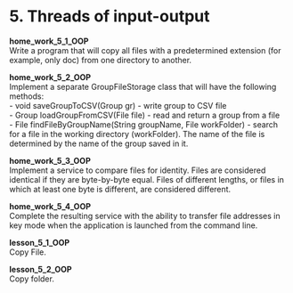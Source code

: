 <h1> 5. Threads of input-output </h1>

<p>
<b> home_work_5_1_OOP </b><br>
Write a program that will copy all files with a predetermined extension (for example, only doc) from one directory to another.
</p>

<p>
<b> home_work_5_2_OOP </b><br>
Implement a separate GroupFileStorage class that will have the following methods:<br>
- void saveGroupToCSV(Group gr) - write group to CSV file<br>
- Group loadGroupFromCSV(File file) - read and return a group from a file<br>
- File findFileByGroupName(String groupName, File workFolder) - search for a file in the working directory (workFolder). The name of the file is determined by the name of the group saved in it.
</p>

<p>
<b> home_work_5_3_OOP </b><br>
Implement a service to compare files for identity. Files are considered identical if they are byte-by-byte equal. Files of different lengths, or files in which at least one byte is different, are considered different.
</p>

<p>
<b> home_work_5_4_OOP </b><br>
Complete the resulting service with the ability to transfer file addresses in key mode when the application is launched from the command line.
</p>

<p>
<b> lesson_5_1_OOP </b><br>
Copy File.
</p>

<p>
<b> lesson_5_2_OOP </b><br>
Copy folder.
</p>